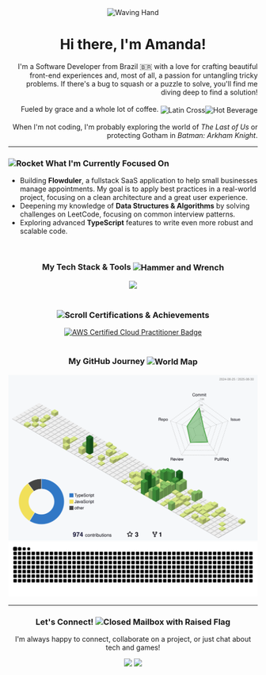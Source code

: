<div align="center">
 <img src="https://raw.githubusercontent.com/Tarikul-Islam-Anik/Animated-Fluent-Emojis/master/Emojis/Hand%20gestures/Waving%20Hand.png" alt="Waving Hand" width="70" height="70" />
  <h1 align="center">Hi there, I'm Amanda!</h1>
</div>

<p align="right">
  I'm a Software Developer from Brazil 🇧🇷 with a love for crafting beautiful front-end experiences and, most of all, a passion for untangling tricky problems. If there's a bug to squash or a puzzle to solve, you'll find me diving deep to find a solution!
  <br><br>
  Fueled by grace and a whole lot of coffee. <img src="https://raw.githubusercontent.com/Tarikul-Islam-Anik/Animated-Fluent-Emojis/master/Emojis/Symbols/Latin%20Cross.png" alt="Latin Cross" valign="middle" width="20" height="20" /><img src="https://raw.githubusercontent.com/Tarikul-Islam-Anik/Animated-Fluent-Emojis/master/Emojis/Food/Hot%20Beverage.png" alt="Hot Beverage" valign="middle" width="20" height="20" />
  <br><br>
  When I'm not coding, I'm probably exploring the world of <em>The Last of Us</em> or protecting Gotham in <em>Batman: Arkham Knight</em>.
</p>

---

### <img src="https://raw.githubusercontent.com/Tarikul-Islam-Anik/Animated-Fluent-Emojis/master/Emojis/Travel%20and%20places/Rocket.png" alt="Rocket" width="25" height="25" /> What I'm Currently Focused On

- Building **Flowduler**, a fullstack SaaS application to help small businesses manage appointments. My goal is to apply best practices in a real-world project, focusing on a clean architecture and a great user experience.
- Deepening my knowledge of **Data Structures & Algorithms** by solving challenges on LeetCode, focusing on common interview patterns.
- Exploring advanced **TypeScript** features to write even more robust and scalable code.

<br>

<h3 align="center">My Tech Stack & Tools <img src="https://raw.githubusercontent.com/Tarikul-Islam-Anik/Animated-Fluent-Emojis/master/Emojis/Objects/Hammer%20and%20Wrench.png" alt="Hammer and Wrench" valign="middle" width="25" height="25" /></h3>
<div align="center">
  <a href="https://skillicons.dev">
    <img src="https://skillicons.dev/icons?i=html,css,javascript,typescript,react,vite,styledcomponents,jest,python,c,cs,dotnet,docker,mysql,mongodb,firebase,supabase,figma,androidstudio,aws,nextjs&perline=7" />
  </a>
</div>

<br>

<h3 align="center">
	<img src="https://raw.githubusercontent.com/Tarikul-Islam-Anik/Animated-Fluent-Emojis/master/Emojis/Objects/Scroll.png" alt="Scroll" width="20" height="20" />
	Certifications & Achievements
</h3>

<div align="center">
  <a href="https://www.credly.com/badges/c905fb2f-8fa6-4497-9af0-bcbcea28eb29/public_url" target="_blank">
    <img src="https://images.credly.com/size/340x340/images/00634f82-b07f-4bbd-a6bb-53de397fc3a6/image.png" alt="AWS Certified Cloud Practitioner Badge" width="150" height="150" />
  </a>
</div>

<br>
<h3 align="center" justify="center">My GitHub Journey <img src="https://raw.githubusercontent.com/Tarikul-Islam-Anik/Animated-Fluent-Emojis/master/Emojis/Travel%20and%20places/World%20Map.png" alt="World Map" valign="middle" width="25" height="25" /> </h3>
<div align="center">
	<picture>
	  <source media="(prefers-color-scheme: dark)" srcset="https://raw.githubusercontent.com/AmandaMeneghini/AmandaMeneghini/refs/heads/output-3d-contrib/night.svg" />
	  <source media="(prefers-color-scheme: light)" srcset="https://raw.githubusercontent.com/AmandaMeneghini/AmandaMeneghini/refs/heads/output-3d-contrib/day.svg" />
	  <img alt="github profile contributions chart" src="https://raw.githubusercontent.com/AmandaMeneghini/AmandaMeneghini/refs/heads/output-3d-contrib/day.svg" />
	</picture>
</div>
<div align="center" >
	<picture>
	  <source media="(prefers-color-scheme: dark)" srcset="https://raw.githubusercontent.com/AmandaMeneghini/AmandaMeneghini/refs/heads/output/github-snake-dark.svg" />
	  <source media="(prefers-color-scheme: light)" srcset="https://raw.githubusercontent.com/AmandaMeneghini/AmandaMeneghini/refs/heads/output/github-snake.svg" />
	  <img alt="github profile contributions chart" src="https://raw.githubusercontent.com/AmandaMeneghini/AmandaMeneghini/refs/heads/output/github-snake.svg" />
	</picture>
</div>

---

<h3 align="center">Let's Connect! <img src="https://raw.githubusercontent.com/Tarikul-Islam-Anik/Animated-Fluent-Emojis/master/Emojis/Objects/Closed%20Mailbox%20with%20Raised%20Flag.png" alt="Closed Mailbox with Raised Flag" width="25" height="25" /></h3>
<p align="center">
  I'm always happy to connect, collaborate on a project, or just chat about tech and games!
</p>
<div align="center">
  <a href = "mailto:dev.amandameneghini@gmail.com"><img src="https://img.shields.io/badge/-Gmail-%23333?style=for-the-badge&logo=gmail&logoColor=white" target="_blank"></a>
  <a href="https://www.linkedin.com/in/amanda-meneghini/"><img src="https://img.shields.io/badge/-LinkedIn-%230077B5?style=for-the-badge&logo=linkedin&logoColor=white" target="_blank"></a> 
</div>
